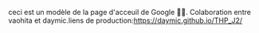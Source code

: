 ceci est un modèle de la page d'acceuil de Google 🥰🥰.
Colaboration entre vaohita et daymic.liens de production:https://daymic.github.io/THP_J2/

